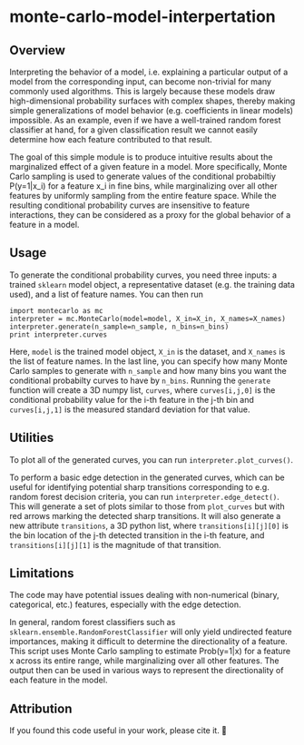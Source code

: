 # monte-carlo-model-interpertation

## Overview

Interpreting the behavior of a model, i.e. explaining a particular output of a model from the corresponding input, can become non-trivial for many commonly used algorithms. This is largely because these models draw high-dimensional probability surfaces with complex shapes, thereby making simple generalizations of model behavior (e.g. coefficients in linear models) impossible. As an example, even if we have a well-trained random forest classifier at hand, for a given classification result we cannot easily determine how each feature contributed to that result.

The goal of this simple module is to produce intuitive results about the marginalized effect of a given feature in a model. More specifically, Monte Carlo sampling is used to generate values of the conditional probabiltiy P(y=1|x_i) for a feature x_i in fine bins, while marginalizing over all other features by uniformly sampling from the entire feature space. While the resulting conditional probability curves are insensitive to feature interactions, they can be considered as a proxy for the global behavior of a feature in a model.


## Usage

To generate the conditional probability curves, you need three inputs: a trained `sklearn` model object, a representative dataset (e.g. the training data used), and a list of feature names. You can then run

```
import montecarlo as mc
interpreter = mc.MonteCarlo(model=model, X_in=X_in, X_names=X_names)
interpreter.generate(n_sample=n_sample, n_bins=n_bins)
print interpreter.curves
```
Here, `model` is the trained model object, `X_in` is the dataset, and `X_names` is the list of feature names. In the last line, you can specify how many Monte Carlo samples to generate with `n_sample` and how many bins you want the conditional probabilty curves to have by `n_bins`. Running the `generate` function will create a 3D numpy list, `curves`, where `curves[i,j,0]` is the conditional probability value for the i-th feature in the j-th bin and `curves[i,j,1]` is the measured standard deviation for that value.


## Utilities

To plot all of the generated curves, you can run
`interpreter.plot_curves()`.

To perform a basic edge detection in the generated curves, which can be useful for identifying potential sharp transitions corresponding to e.g. random forest decision criteria, you can run
`interpreter.edge_detect()`. This will generate a set of plots similar to those from `plot_curves` but with red arrows marking the detected sharp transitions. It will also generate a new attribute `transitions`, a 3D python list, where `transitions[i][j][0]` is the bin location of the j-th detected transition in the i-th feature, and `transitions[i][j][1]` is the magnitude of that transition.


## Limitations

The code may have potential issues dealing with non-numerical (binary, categorical, etc.) features, especially with the edge detection. 

In general, random forest classifiers such as `sklearn.ensemble.RandomForestClassifier` will only yield undirected feature importances, making it difficult to determine the directionality of a feature. This script uses Monte Carlo sampling to estimate Prob(y=1|x) for a feature x across its entire range, while marginalizing over all other features. The output then can be used in various ways to represent the directionality of each feature in the model.

## Attribution
If you found this code useful in your work, please cite it. 
